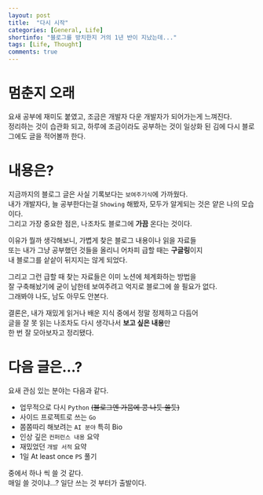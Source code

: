 ```yaml
---
layout: post
title:  "다시 시작"
categories: [General, Life]
shortinfo: "블로그를 방치한지 거의 1년 반이 지났는데..."
tags: [Life, Thought]
comments: true
---
```


# 멈춘지 오래

요새 공부에 재미도 붙였고, 조금은 개발자 다운 개발자가 되어가는게 느껴진다.   
정리하는 것이 습관화 되고, 하루에 조금이라도 공부하는 것이 일상화 된 김에
다시 블로그에도 글을 적어볼까 한다.   

# 내용은?

지금까지의 블로그 글은 사실 기록보다는 `보여주기식`에 가까웠다.   
내가 개발자다, 늘 공부한다는걸 `Showing` 해봤자, 모두가 알게되는 것은 얕은 나의 모습이다.   
그리고 가장 중요한 점은, 나조차도 블로그에 **가끔** 온다는 것이다.   

이유가 뭘까 생각해보니, 가볍게 찾은 블로그 내용이나 읽을 자료들   
또는 내가 그냥 공부했던 것들을 올리니 어차피 급할 때는 **구글링**이지   
내 블로그를 샅샅이 뒤지지는 않게 되었다.   

그리고 그런 급할 때 찾는 자료들은 이미 노션에 체계화하는 방법을   
잘 구축해놨기에 굳이 남한테 보여주려고 억지로 블로그에 쓸 필요가 없다.   
그래봐야 나도, 남도 아무도 안본다.   

결론은, 내가 재밌게 읽거나 배운 지식 중에서 정말 정제하고 다듬어   
글을 잘 못 읽는 나조차도 다시 생각나서 **보고 싶은 내용**만   
한 번 잘 모아보자고 정리됐다.   

# 다음 글은...?

요새 관심 있는 분야는 다음과 같다.   
- 업무적으로 다시 `Python` ~~(블로그엔 가뭄에 콩 나듯 쓸듯)~~
- 사이드 프로젝트로 쓰는 `Go`
- 쫌쫌따리 해보려는 `AI 분야` 특히 Bio
- 인상 깊은 `컨퍼런스 내용` 요약
- 재밌었던 `개발 서적` 요약
- 1일 At least once `PS` 풀기

중에서 하나 씩 쓸 것 같다.   
매일 쓸 것이냐...? 일단 쓰는 것 부터가 출발이다.   


